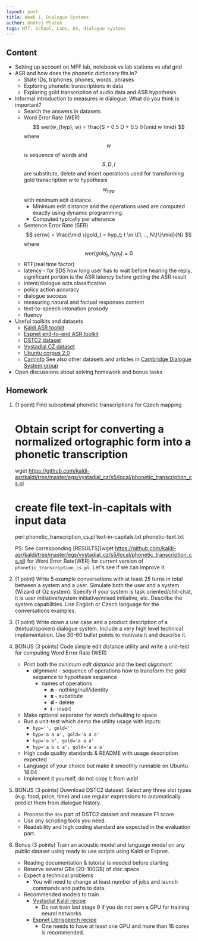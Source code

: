 ```yaml
---
layout: post
title: Week 1, Dialogue Systems
author: Ondrej Platek
tags: Mff, School, Labs, DS, dialogue systems
---
```



## Content

- Setting up account on MFF lab, notebook vs lab stations vs ufal grid
- ASR and how does the phonetic dictionary fits in?
    - State IDs, triphones, phones, words, phrases
    - Exploring phonetic transcriptions in data
    - Exploring gold transcription of audio data and ASR hypothesis.
- Informal introduction to measures in dialogue: What do you think is important?
    - Search the answers in datasets
    - Word Error Rate (WER) $$ wer(w_{hyp}, w) = \frac{S + 0.5 D + 0.5 I}{\mid w \mid} $$ where $$ w $$ is sequence of words and $$S, D, I$$ are substitute, delete and insert operations used for transforming gold transcription *w* to hypothesis $$ w_{hyp} $$ with minimum edit distance.
        - Minimum edit distance and the operations used are computed exactly using dynamic programming.
        - Computed typically per utterance
    - Sentence Error Rate (SER) $$ ser(w) = \frac{\mid \{gold_t = hyp_t; t \in \{1, .., N\}\}\mid}{N} $$ where $$ wer(gold_t, hyp_t) =  0 $$
    - RTF(real time factor)
    - latency - for SDS how long user has to wait before hearing the reply, significant portion is the ASR latency before getting the ASR result
    - intent/dialogue acts classification
    - policy action accuracy
    - dialogue success
    - measuring natural and factual responses content
    - text-to-speech intonation prosody
    - fluency
- Useful toolkits and datasets
    - [Kaldi ASR toolkit](https://github.com/kaldi-asr/kaldi)
    - [Espnet end-to-end ASR toolkit](https://github.com/espnet/espnet)
    - [DSTC2 dataset](http://camdial.org/~mh521/dstc/)
    - [Vystadial CZ dataset](https://lindat.mff.cuni.cz/repository/xmlui/handle/11858/00-097C-0000-0023-4670-6)
    - [Ubuntu corpus 2.0](https://github.com/rkadlec/ubuntu-ranking-dataset-creator)
    - [CamInfo](http://camdial.org/~pfb30/caminfo/sfx-restaurant.json) See also other datasets and articles in [Cambridge Dialogue System group](http://dialogue.mi.eng.cam.ac.uk/index.php/data/)
- Open discussions about solving homework and bonus tasks

## Homework

1. (1 point) Find suboptimal phonetic transcriptions for Czech mapping

    # Obtain script for converting a normalized ortographic form into a phonetic transcription
    wget https://github.com/kaldi-asr/kaldi/tree/master/egs/vystadial_cz/s5/local/phonetic_transcription_cs.pl
    # create file text-in-capitals with input data
    perl phonetic_transcription_cs.pl text-in-capitals.txt phonetic-text.txt

    PS: See corresponding [RESULTS](wget https://github.com/kaldi-asr/kaldi/tree/master/egs/vystadial_cz/s5/local/phonetic_transcription_cs.pl) for Word Error Rate(WER) for current version of `phonetic_transcription_cs.pl`.
    Let's see if we can improve it.

2. (1 point) Write 5 example conversations with at least 25 turns in total between a system and a user.
    Simulate both the user and a system (Wizard of Oz system).
    Specify if your system is task oriented/chit-chat, it is user initiative/system initiative/mixed initiative, etc.
    Describe the system capabilities. Use English or Czech language for the conversations examples.

3. (1 point) Write down a use case and a product description of a (textual/spoken) dialogue system. Include a very high level technical implementation. Use 30-60 bullet points to motivate it and describe it.

4. BONUS (3 points) Code simple edit distance utility and write a unit-test for computing Word Error Rate (WER)
    - Print both the *minimum edit distance* and the best *alignment*
        - *alignment* - sequence of operations how to transform the *gold* sequence to *hypothesis* sequence
            - names of operations
                - **n** - nothing/null/identity
                - **s** - substitute
                - **d** - delete
                - **i** - insert
    - Make optional separator for *words* defaulting to space
    - Run a unit-test which demo the utility usage with inputs:
        - `hyp='', gold=''`
        - `hyp='a a a', gold='a a a'`
        - `hyp='a b', gold='a a a'`
        - `hyp='a b c a', gold='a a a'`
    - High code quality standards & README with usage description expected
    - Language of your choice but make it smoothly runnable on Ubuntu 18.04
    - Implement it yourself, do not copy it from web!

5. BONUS (3 points) Download DSTC2 dataset. Select any three slot types (e.g. food, price, time) and use regular expressions to automatically predict them from dialogue history.
    - Process the `dev` part of DSTC2 dataset and measure F1 score
    - Use any scripting tools you need.
    - Readability and high coding standard are expected in the evaluation part.
6. Bonus (3 points) Train an acoustic model and language model on any public dataset using ready to use scripts using Kaldi or Espnet.
    - Reading documentation & tutorial is needed before starting
    - Reserve several GBs (20-100GB) of disc space.
    - Expect a technical problems
        - You will need to change at least number of jobs and launch commands and paths to data.
    - Recommended models to train
        - [Vystadial Kaldi recipe](https://github.com/kaldi-asr/kaldi/tree/master/egs/vystadial_cz/s5b)
            - Do not train last stage 9 if you do not own a GPU for training neural networks
        - [Espnet Librispeech recipe](https://github.com/espnet/espnet/blob/master/egs/librispeech/asr1/run.sh)
            - One needs to have at least one GPU and more than 16 cores is recommended.
